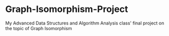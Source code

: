 # Graph-Isomorphism-Project
My Advanced Data Structures and Algorithm Analysis class' final project on the topic of Graph Isomorphism
